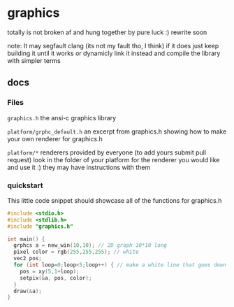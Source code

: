 # graphics
totally is not broken af and hung together by pure luck :) rewrite soon

note: It may segfault clang (its not my fault tho, I think) if it does just keep building it until it works or dynamicly link it instead and compile the library with simpler terms

## docs

### Files

``graphics.h`` the ansi-c graphics library

``platform/grphc_default.h`` an excerpt from graphics.h showing how to make your own renderer for graphics.h

``platform/*`` renderers provided by everyone (to add yours submit pull request) look in the folder of your platform for the renderer you would like and use it :) they may have instructions with them

### quickstart

This little code snippet should showcase all of the functions for graphics.h

```c
#include <stdio.h>
#include <stdlib.h>
#include "graphics.h"

int main() {
  grphcs a = new_win(10,10); // 2D graph 10*10 long
  pixel color = rgb(255,255,255); // white
  vec2 pos;
  for (int loop=0;loop<5;loop++) { // make a white line that goes down from the top
    pos = xy(5,1+loop);
    setpix(&a, pos, color);
  }
  draw(&a);
}
```
